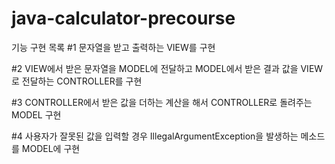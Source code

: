 # java-calculator-precourse

기능 구현 목록
#1 문자열을 받고 출력하는 VIEW를 구현

#2 VIEW에서 받은 문자열을 MODEL에 전달하고 MODEL에서 받은 결과 값을 VIEW로 전달하는 CONTROLLER를 구현

#3 CONTROLLER에서 받은 값을 더하는 계산을 해서 CONTROLLER로 돌려주는 MODEL 구현

#4 사용자가 잘못된 값을 입력할 경우 IllegalArgumentException을 발생하는 메소드를 MODEL에 구현
